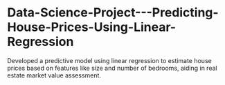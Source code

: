 # Data-Science-Project---Predicting-House-Prices-Using-Linear-Regression
Developed a predictive model using linear regression to estimate house prices based on features like size and number of bedrooms, aiding in real estate market value assessment.

